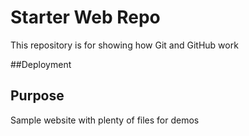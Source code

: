 # Starter Web Repo

This repository is for showing how Git and GitHub work

##Deployment

## Purpose

Sample website with plenty of files for demos